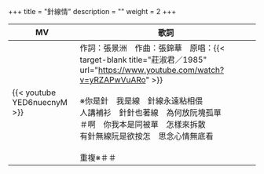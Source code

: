 +++
title = "針線情"
description = ""
weight = 2
+++

MV  | 歌詞  
--------------|-------
{{< youtube YED6nuecnyM >}}|作詞：張景洲　作曲：張錦華　原唱：{{< target-blank title="莊淑君／1985" url="https://www.youtube.com/watch?v=yRZAPwVuARo" >}}<br/><br/>※你是針　我是線　針線永遠粘相偎<br/>人講補衫　針針也著線　為何放阮塊孤單<br/>＃啊　你我本是同被單　怎樣來拆散<br/>有針無線阮是欲按怎　思念心情無底看<br/><br/>重複※＃＃